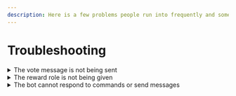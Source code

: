 ```yaml
---
description: Here is a few problems people run into frequently and some solutions
---
```


# Troubleshooting

<details>

<summary>The vote message is not being sent</summary>

Please ensure that the channel you have configured exists and that vote manager has the following permissions in it:

* View Channel
* Send Messages
* Embed Links

</details>

<details>

<summary>The reward role is not being given</summary>

There are 2 common causes for this issue:

1. **Vote Manager does not have permission to give roles**\
   In order to solve this, please ensure that vote manager has a least one role with either the **Manage Roles** or **Administrator** permission
2. **The role Vote Manager is trying to give is above its highest role**\
   Bots are only able to give roles that are below their highest role. To solve this, move at least one role (likely the `@Vote Manager` role above the role you are trying to give, as below

<img src=".gitbook/assets/troubleshooting_role_order.png" alt="" data-size="original">

</details>

<details>

<summary>The bot cannot respond to commands or send messages</summary>

Vote Manage requires at least one role (usually the `@Vote Manager` role with the following permissions

* View Channels
* Send Messages
* Send Messages in Threads
* Use External Emojis
* Embed Links
* Attach Files
* Add Reactions
* Manage Roles
* Manage Webhooks
* Read Message History

Alternatively, you can grant the **Administrator** permission to any role that Vote Manager has to provide it with all required permissions

</details>
